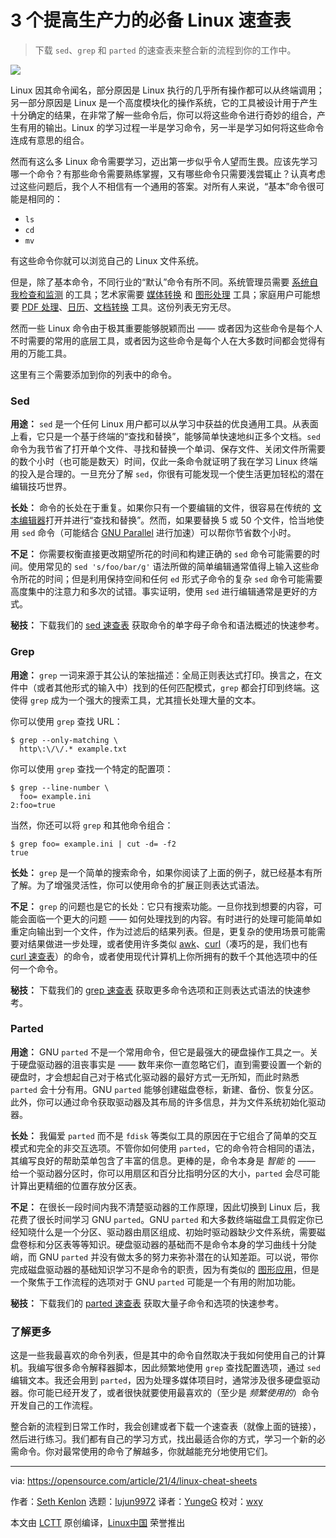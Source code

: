 [#]: subject: "3 essential Linux cheat sheets for productivity"
[#]: via: "https://opensource.com/article/21/4/linux-cheat-sheets"
[#]: author: "Seth Kenlon https://opensource.com/users/seth"
[#]: collector: "lujun9972"
[#]: translator: "YungeG"
[#]: reviewer: "wxy"
[#]: publisher: " "
[#]: url: " "

3 个提高生产力的必备 Linux 速查表
======

> 下载 `sed`、`grep` 和 `parted` 的速查表来整合新的流程到你的工作中。

![](https://img.linux.net.cn/data/attachment/album/202108/09/121350vvha4adg77b77j7c.jpg)

Linux 因其命令闻名，部分原因是 Linux 执行的几乎所有操作都可以从终端调用；另一部分原因是 Linux 是一个高度模块化的操作系统，它的工具被设计用于产生十分确定的结果，在非常了解一些命令后，你可以将这些命令进行奇妙的组合，产生有用的输出。Linux 的学习过程一半是学习命令，另一半是学习如何将这些命令连成有意思的组合。

然而有这么多 Linux 命令需要学习，迈出第一步似乎令人望而生畏。应该先学习哪一个命令？有那些命令需要熟练掌握，又有哪些命令只需要浅尝辄止？认真考虑过这些问题后，我个人不相信有一个通用的答案。对所有人来说，“基本”命令很可能是相同的：

  * `ls`
  * `cd`
  * `mv`

有这些命令你就可以浏览自己的 Linux 文件系统。

但是，除了基本命令，不同行业的“默认”命令有所不同。系统管理员需要 [系统自我检查和监测][2] 的工具；艺术家需要 [媒体转换][3] 和 [图形处理][4] 工具；家庭用户可能想要 [PDF 处理][5]、[日历][6]、[文档转换][7] 工具。这份列表无穷无尽。

然而一些 Linux 命令由于极其重要能够脱颖而出 —— 或者因为这些命令是每个人不时需要的常用的底层工具，或者因为这些命令是每个人在大多数时间都会觉得有用的万能工具。

这里有三个需要添加到你的列表中的命令。

### Sed

**用途：** `sed` 是一个任何 Linux 用户都可以从学习中获益的优良通用工具。从表面上看，它只是一个基于终端的“查找和替换”，能够简单快速地纠正多个文档。`sed` 命令为我节省了打开单个文件、寻找和替换一个单词、保存文件、关闭文件所需要的数个小时（也可能是数天）时间，仅此一条命令就证明了我在学习 Linux 终端的投入是合理的。一旦充分了解 `sed`，你很有可能发现一个使生活更加轻松的潜在编辑技巧世界。

**长处：** 命令的长处在于重复。如果你只有一个要编辑的文件，很容易在传统的 [文本编辑器][8]打开并进行“查找和替换”。然而，如果要替换 5 或 50 个文件，恰当地使用 `sed` 命令（可能结合 [GNU Parallel][9] 进行加速）可以帮你节省数个小时。

**不足：** 你需要权衡直接更改期望所花的时间和构建正确的 `sed` 命令可能需要的时间。使用常见的 `sed 's/foo/bar/g'` 语法所做的简单编辑通常值得上输入这些命令所花的时间；但是利用保持空间和任何 `ed` 形式子命令的复杂 `sed` 命令可能需要高度集中的注意力和多次的试错。事实证明，使用 `sed` 进行编辑通常是更好的方式。

**秘技：** 下载我们的 [sed 速查表][10] 获取命令的单字母子命令和语法概述的快速参考。

### Grep

**用途：** `grep` 一词来源于其公认的笨拙描述：全局正则表达式打印。换言之，在文件中（或者其他形式的输入中）找到的任何匹配模式，`grep` 都会打印到终端。这使得 `grep` 成为一个强大的搜索工具，尤其擅长处理大量的文本。

你可以使用 `grep` 查找 URL：

```
$ grep --only-matching \
  http\:\/\/.* example.txt
```

你可以使用 `grep` 查找一个特定的配置项：

```
$ grep --line-number \
  foo= example.ini
2:foo=true
```

当然，你还可以将 `grep` 和其他命令组合：

```
$ grep foo= example.ini | cut -d= -f2
true
```

**长处：** `grep` 是一个简单的搜索命令，如果你阅读了上面的例子，就已经基本有所了解。为了增强灵活性，你可以使用命令的扩展正则表达式语法。

**不足：** `grep` 的问题也是它的长处：它只有搜索功能。一旦你找到想要的内容，可能会面临一个更大的问题 —— 如何处理找到的内容。有时进行的处理可能简单如重定向输出到一个文件，作为过滤后的结果列表。但是，更复杂的使用场景可能需要对结果做进一步处理，或者使用许多类似 [awk][11]、[curl][12]（凑巧的是，我们也有 [curl 速查表][13]）的命令，或者使用现代计算机上你所拥有的数千个其他选项中的任何一个命令。

**秘技：** 下载我们的 [grep 速查表][14] 获取更多命令选项和正则表达式语法的快速参考。

### Parted

**用途：** GNU `parted` 不是一个常用命令，但它是最强大的硬盘操作工具之一。关于硬盘驱动器的沮丧事实是 —— 数年来你一直忽略它们，直到需要设置一个新的硬盘时，才会想起自己对于格式化驱动器的最好方式一无所知，而此时熟悉 `parted` 会十分有用。GNU `parted` 能够创建磁盘卷标，新建、备份、恢复分区。此外，你可以通过命令获取驱动器及其布局的许多信息，并为文件系统初始化驱动器。

**长处：** 我偏爱 `parted` 而不是 `fdisk` 等类似工具的原因在于它组合了简单的交互模式和完全的非交互选项。不管你如何使用 `parted`，它的命令符合相同的语法，其编写良好的帮助菜单包含了丰富的信息。更棒的是，命令本身是 _智能_ 的 —— 给一个驱动器分区时，你可以用扇区和百分比指明分区的大小，`parted` 会尽可能计算出更精细的位置存放分区表。

**不足：** 在很长一段时间内我不清楚驱动器的工作原理，因此切换到 Linux 后，我花费了很长时间学习 GNU `parted`。GNU `parted` 和大多数终端磁盘工具假定你已经知晓什么是一个分区、驱动器由扇区组成、初始时驱动器缺少文件系统，需要磁盘卷标和分区表等等知识。硬盘驱动器的基础而不是命令本身的学习曲线十分陡峭，而 GNU `parted` 并没有做太多的努力来弥补潜在的认知差距。可以说，带你完成磁盘驱动器的基础知识学习不是命令的职责，因为有类似的 [图形应用][15]，但是一个聚焦于工作流程的选项对于 GNU `parted` 可能是一个有用的附加功能。

**秘技：** 下载我们的 [parted 速查表][16] 获取大量子命令和选项的快速参考。

### 了解更多

这是一些我最喜欢的命令列表，但是其中的命令自然取决于我如何使用自己的计算机。我编写很多命令解释器脚本，因此频繁地使用 `grep` 查找配置选项，通过 `sed` 编辑文本。我还会用到 `parted`，因为处理多媒体项目时，通常涉及很多硬盘驱动器。你可能已经开发了，或者很快就要使用最喜欢的（至少是 _频繁使用的_）命令开发自己的工作流程。

整合新的流程到日常工作时，我会创建或者下载一个速查表（就像上面的链接），然后进行练习。我们都有自己的学习方式，找出最适合你的方式，学习一个新的必需命令。你对最常使用的命令了解越多，你就越能充分地使用它们。


--------------------------------------------------------------------------------

via: https://opensource.com/article/21/4/linux-cheat-sheets

作者：[Seth Kenlon][a]
选题：[lujun9972][b]
译者：[YungeG](https://github.com/YungeG)
校对：[wxy](https://github.com/wxy)

本文由 [LCTT](https://github.com/LCTT/TranslateProject) 原创编译，[Linux中国](https://linux.cn/) 荣誉推出

[a]: https://opensource.com/users/seth
[b]: https://github.com/lujun9972
[1]: https://opensource.com/sites/default/files/styles/image-full-size/public/lead-images/yearbook-haff-rx-linux-file-lead_0.png?itok=-i0NNfDC "Hand putting a Linux file folder into a drawer"
[2]: https://opensource.com/life/16/2/open-source-tools-system-monitoring
[3]: https://opensource.com/article/17/6/ffmpeg-convert-media-file-formats
[4]: https://opensource.com/article/17/8/imagemagick
[5]: https://opensource.com/article/20/8/reduce-pdf
[6]: https://opensource.com/article/19/4/calendar-git
[7]: https://opensource.com/article/20/5/pandoc-cheat-sheet
[8]: https://opensource.com/article/21/2/open-source-text-editors
[9]: https://opensource.com/article/18/5/gnu-parallel
[10]: https://opensource.com/downloads/sed-cheat-sheet
[11]: https://opensource.com/article/20/9/awk-ebook
[12]: https://www.redhat.com/sysadmin/social-media-curl
[13]: https://opensource.com/article/20/5/curl-cheat-sheet
[14]: https://opensource.com/downloads/grep-cheat-sheet
[15]: https://opensource.com/article/18/11/partition-format-drive-linux#gui
[16]: https://opensource.com/downloads/parted-cheat-sheet
